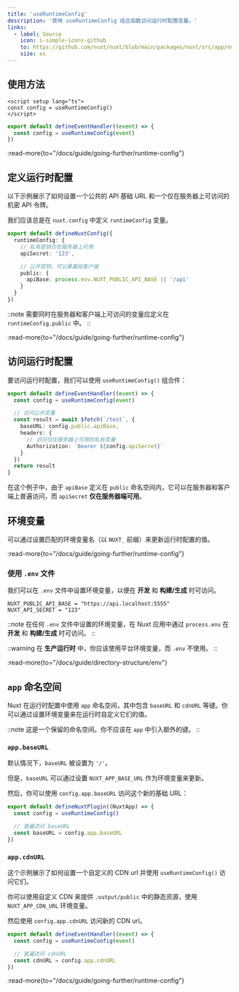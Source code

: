 ```yaml
---
title: 'useRuntimeConfig'
description: '使用 useRuntimeConfig 组合函数访问运行时配置变量。'
links:
  - label: Source
    icon: i-simple-icons-github
    to: https://github.com/nuxt/nuxt/blob/main/packages/nuxt/src/app/nuxt.ts
    size: xs
---
```


## 使用方法

```vue [app.vue]
<script setup lang="ts">
const config = useRuntimeConfig()
</script>
```

```ts [server/api/foo.ts]
export default defineEventHandler((event) => {
  const config = useRuntimeConfig(event)
})
```

:read-more{to="/docs/guide/going-further/runtime-config"}

## 定义运行时配置

以下示例展示了如何设置一个公共的 API 基础 URL 和一个仅在服务器上可访问的机密 API 令牌。

我们应该总是在 `nuxt.config` 中定义 `runtimeConfig` 变量。

```ts [nuxt.config.ts]
export default defineNuxtConfig({
  runtimeConfig: {
    // 私有密钥仅在服务器上可用
    apiSecret: '123',

    // 公开密钥，可以暴露给客户端
    public: {
      apiBase: process.env.NUXT_PUBLIC_API_BASE || '/api'
    }
  }
})
```

::note
需要同时在服务器和客户端上可访问的变量应定义在 `runtimeConfig.public` 中。
::

:read-more{to="/docs/guide/going-further/runtime-config"}

## 访问运行时配置

要访问运行时配置，我们可以使用 `useRuntimeConfig()` 组合件：

```ts [server/api/test.ts]
export default defineEventHandler((event) => {
  const config = useRuntimeConfig(event)

  // 访问公共变量
  const result = await $fetch(`/test`, {
    baseURL: config.public.apiBase,
    headers: {
      // 访问仅在服务器上可用的私有变量
      Authorization: `Bearer ${config.apiSecret}`
    }
  })
  return result
}
```

在这个例子中，由于 `apiBase` 定义在 `public` 命名空间内，它可以在服务器和客户端上普遍访问，而 `apiSecret` **仅在服务器端可用**。

## 环境变量

可以通过设置匹配的环境变量名（以 `NUXT_` 前缀）来更新运行时配置的值。

:read-more{to="/docs/guide/going-further/runtime-config"}

### 使用 `.env` 文件

我们可以在 `.env` 文件中设置环境变量，以便在 **开发** 和 **构建/生成** 时可访问。

``` [.env]
NUXT_PUBLIC_API_BASE = "https://api.localhost:5555"
NUXT_API_SECRET = "123"
```

::note
在任何 `.env` 文件中设置的环境变量，在 Nuxt 应用中通过 `process.env` 在 **开发** 和 **构建/生成** 时可访问。
::

::warning
在 **生产运行时** 中，你应该使用平台环境变量，而 `.env` 不使用。
::

:read-more{to="/docs/guide/directory-structure/env"}

## `app` 命名空间

Nuxt 在运行时配置中使用 `app` 命名空间，其中包含 `baseURL` 和 `cdnURL` 等键。你可以通过设置环境变量来在运行时自定义它们的值。

::note
这是一个保留的命名空间。你不应该在 `app` 中引入额外的键。
::

### `app.baseURL`

默认情况下，`baseURL` 被设置为 `'/'`。

但是，`baseURL` 可以通过设置 `NUXT_APP_BASE_URL` 作为环境变量来更新。

然后，你可以使用 `config.app.baseURL` 访问这个新的基础 URL：

```ts [/plugins/my-plugin.ts]
export default defineNuxtPlugin((NuxtApp) => {
  const config = useRuntimeConfig()

  // 普遍访问 baseURL
  const baseURL = config.app.baseURL
})
```

### `app.cdnURL`

这个示例展示了如何设置一个自定义的 CDN url 并使用 `useRuntimeConfig()` 访问它们。

你可以使用自定义 CDN 来提供 `.output/public` 中的静态资源，使用 `NUXT_APP_CDN_URL` 环境变量。

然后使用 `config.app.cdnURL` 访问新的 CDN url。

```ts [server/api/foo.ts]
export default defineEventHandler((event) => {
  const config = useRuntimeConfig(event)

  // 普遍访问 cdnURL
  const cdnURL = config.app.cdnURL
})
```

:read-more{to="/docs/guide/going-further/runtime-config"}
